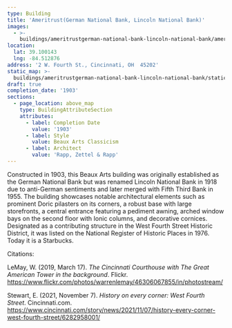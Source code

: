 ```yaml
---
type: Building
title: 'Ameritrust(German National Bank, Lincoln National Bank)'
images:
  - >-
    buildings/ameritrustgerman-national-bank-lincoln-national-bank/ameritrustgerman-national-bank-lincoln-national-bank-0_prvzcc
location:
  lat: 39.100143
  lng: -84.512876
address: '2 W. Fourth St., Cincinnati, OH  45202'
static_map: >-
  buildings/ameritrustgerman-national-bank-lincoln-national-bank/static-map_x4ef4z
draft: true
completion_date: '1903'
sections:
  - page_location: above_map
    type: BuildingAttributeSection
    attributes:
      - label: Completion Date
        value: '1903'
      - label: Style
        value: Beaux Arts Classicism
      - label: Architect
        value: 'Rapp, Zettel & Rapp'
---
```

Constructed in 1903, this Beaux Arts building was originally established as the German National Bank but was renamed Lincoln National Bank in 1918 due to anti-German sentiments and later merged with Fifth Third Bank in 1955. The building showcases notable architectural elements such as prominent Doric pilasters on its corners, a robust base with large storefronts, a central entrance featuring a pediment awning, arched window bays on the second floor with Ionic columns, and decorative cornices. Designated as a contributing structure in the West Fourth Street Historic District, it was listed on the National Register of Historic Places in 1976. Today it is a Starbucks. 

Citations: 

LeMay, W. (2019, March 17). *The Cincinnati Courthouse with The Great American Tower in the background*. Flickr. <https://www.flickr.com/photos/warrenlemay/46306067855/in/photostream/>

Stewart, E. (2021, November 7). *History on every corner: West Fourth Street*. Cincinnati.com. <https://www.cincinnati.com/story/news/2021/11/07/history-every-corner-west-fourth-street/6282958001/>
